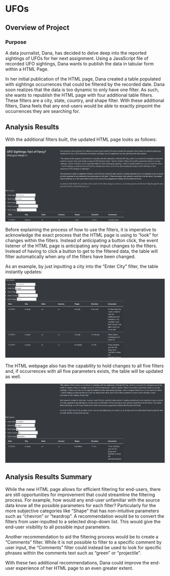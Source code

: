 # UFOs

## Overview of Project
### Purpose

A data journalist, Dana, has decided to delve deep into the reported sightings of UFOs for her next assignment. Using a JavaScript file of recorded UFO sightings, Dana wants to publish the data in tabular form within a HTML Page.

In her initial publication of the HTML page, Dana created a table populated with sightings occurrences that could be filtered by the recorded date. Dana soon realizes that the data is too dynamic to only have one filter. As such, she wants to republish the HTML page with four additional table filters. These filters are a city, state, country, and shape filter. With these additional filters, Dana feels that any end-users would be able to exactly pinpoint the occurrences they are searching for.

## Analysis Results 

With the additional filters built, the updated HTML page looks as follows:

<img src ="https://github.com/Jafranco96/UFOs/blob/main/Resources/Webpage_1.PNG">

Before explaining the process of how to use the filters, it is imperative to acknowledge the exact process that the HTML page is using to “look” for changes within the filters. Instead of anticipating a button click, the event listener of the HTML page is anticipating any input changes to the filters. Instead of having to click a button to get to the filtered data, the table will filter automatically when any of the filters have been changed.

As an example, by just inputting a city into the “Enter City” filter, the table instantly updates:

<img src ="https://github.com/Jafranco96/UFOs/blob/main/Resources/Webpage_2.PNG">

The HTML webpage also has the capability to hold changes to all five filters and, if occurrences with all five parameters exists, the table will be updated as well.

<img src ="https://github.com/Jafranco96/UFOs/blob/main/Resources/Webpage_3.PNG">


## Analysis Results Summary

While the new HTML page allows for efficient filtering for end-users, there are still opportunities for improvement that could streamline the filtering process. 
For example, how would any end-user unfamiliar with the source data know all the possible parameters for each filter? Particularly for the more subjective categories like “Shape” that has non-intuitive parameters such as “chevron” or “teardrop”.  A recommendation would be to convert the filters from user-inputted to a selected drop-down list. This would give the end-user visibility to all possible input parameters. 

Another recommendation to aid the filtering process would be to create a “Comments” filter. While it is not possible to filter to a specific comment by user input, the “Comments” filter could instead be used to look for specific phrases within the comments text such as “green” or “projectile”.

With these two additional recommendations, Dana could improve the end-user experience of her HTML page to an even greater extent.
